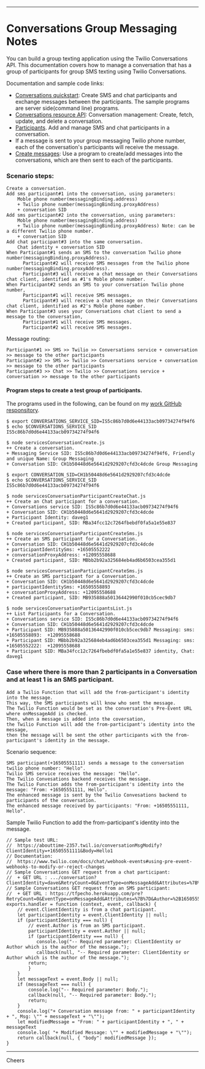 ----------------------------------------------------------------------------------
# Conversations Group Messaging Notes

You can build a group texting application using the Twilio Conversations API. 
This documentation covers how to manage a conversation that has a group of participants
for group SMS texting using Twilio Conversations.

Documentation and sample code links:
+ [Conversations quickstart](https://www.twilio.com/docs/conversations/quickstart):
Create SMS and chat participants and exchange messages between the participants.
The sample programs are server side(command line) programs.
+ [Conversations resource API](https://www.twilio.com/docs/conversations/api/conversation-resource):
    Conversation management: Create, fetch, update, and delete a conversation.
+ [Participants](https://www.twilio.com/docs/conversations/api/conversation-participant-resource).
    Add and manage SMS and chat participants in a conversation.
+ If a message is sent to your group messaging Twilio phone number,
    each of the conversation's participants will receive the message.
+ [Create messages](https://www.twilio.com/docs/conversations/api/conversation-message-resource):
Use a program to create/add messages into the conversations, which are then sent to each of the participants.

### Scenario steps:
````
Create a conversation.
Add sms participant#1 into the conversation, using parameters:
    Moble phone number(messagingBinding.address)
    + Twilio phone number(messagingBinding.proxyAddress)
    + conversation SID
Add sms participant#2 into the conversation, using parameters:
    Moble phone number(messagingBinding.address)
    + Twilio phone number(messagingBinding.proxyAddress) Note: can be a different Twilio phone number.
    + conversation SID
Add chat participant#3 into the same conversation.
    Chat identity + conversation SID
When Participant#1 sends an SMS to the conversation Twilio phone number(messagingBinding.proxyAddress).
      Participant#2 will receive SMS messages from the Twilio phone number(messagingBinding.proxyAddress).
      Participant#3 will receive a chat message on their Conversations chat client, identified as #1's Moble phone number. 
When Participant#2 sends an SMS to your conversation Twilio phone number,
      Participant#1 will receive SMS messages.
      Participant#3 will receive a chat message on their Conversations chat client, identified as #2's Moble phone number. 
When Participant#3 uses your Conversations chat client to send a message to the conversation,
      Participant#1 will receive SMS messages.
      Participant#2 will receive SMS messages.
````
Message routing:
````
Participant#1 >> SMS >> Twilio >> Conversations service + conversation >> message to the other participants
Participant#2 >> SMS >> Twilio >> Conversations service + conversation >> message to the other participants
Participant#3 >> Chat >> Twilio >> Conversations service + conversation >> message to the other participants
````

#### Program steps to create a test group of participants.

The programs used in the following, can be found on my 
[work GitHub responsitory](./).
````
$ export CONVERSATIONS_SERVICE_SID=IS5c86b7d0d6e44133acb09734274f94f6
$ echo $CONVERSATIONS_SERVICE_SID
IS5c86b7d0d6e44133acb09734274f94f6

$ node servicesConversationCreate.js
++ Create a conversation.
+ Messaging Service SID: IS5c86b7d0d6e44133acb09734274f94f6, Friendly and unique Name: Group Messaging
+ Conversation SID: CH1b50448d6e5641d2929207cfd3c4dcde Group Messaging

$ export CONVERSATION_SID=CH1b50448d6e5641d2929207cfd3c4dcde
$ echo $CONVERSATIONS_SERVICE_SID
IS5c86b7d0d6e44133acb09734274f94f6

$ node servicesConversationParticipantCreateChat.js
++ Create an Chat participant for a conversation.
+ Conversations service SID: IS5c86b7d0d6e44133acb09734274f94f6
+ Conversation SID: CH1b50448d6e5641d2929207cfd3c4dcde
+ Participant Identity: daveg1
+ Created participant, SID: MBa34fcc12c7264fbebdf0fa5a1e55e837

$ node servicesConversationParticipantCreateSms.js
++ Create an SMS participant for a Conversation.
+ Conversation SID: CH1b50448d6e5641d2929207cfd3c4dcde
+ participantIdentitySms: +16505552222
+ conversationProxyAddress: +12095558688
+ Created participant, SID: MBbb2b92a325684eb4ad6b6503cea355d1

$ node servicesConversationParticipantCreateSms.js
++ Create an SMS participant for a Conversation.
+ Conversation SID: CH1b50448d6e5641d2929207cfd3c4dcde
+ participantIdentitySms: +16505558893
+ conversationProxyAddress: +12095558688
+ Created participant, SID: MB935888a50136442990f010cb5cec9db7

$ node servicesConversationParticipantsList.js
++ List Participants for a Conversation.
+ Conversations service SID: IS5c86b7d0d6e44133acb09734274f94f6
+ Conversation SID: CH1b50448d6e5641d2929207cfd3c4dcde
+ Participant SID: MB935888a50136442990f010cb5cec9db7 Messaging: sms:  +16505558893:  +12095558688
+ Participant SID: MBbb2b92a325684eb4ad6b6503cea355d1 Messaging: sms:  +16505552222:  +12095558688
+ Participant SID: MBa34fcc12c7264fbebdf0fa5a1e55e837 identity, Chat: daveg1
````

### Case where there is more than 2 participants in a Conversation and at least 1 is an SMS participant.

````
Add a Twilio Function that will add the from-participant's identity into the message.
This way, the SMS participants will know who sent the message.
The Twilio Function would be set as the conversation's Pre-Event URL where onMessageAdd is checked.
Then, when a message is added into the coversation,
the Twilio Function will add the from-participant's identity into the message,
then the message will be sent the other participants with the from-participant's identity in the message.
````

Scenario sequence:
````
SMS participant(+16505551111) sends a message to the conversation twilio phone number: "Hello".
Twilio SMS service receives the message: "Hello".
The Twilio Convesations backend receives the message.
The Twilio Function adds the from-participant's identity into the message: "From: +16505551111, Hello".
The enhanced message is sent by the Twilio Convesations backend to participants of the conversation.
The enhanced message received by participants: "From: +16505551111, Hello".
````

Sample Twilio Function to add the from-participant's identity into the message.
````
// Sample test URL:
//  https://abouttime-2357.twil.io/conversationMsgModify?ClientIdentity=+16505551111&Body=Hello1
// Documentation:
//  https://www.twilio.com/docs/chat/webhook-events#using-pre-event-webhooks-to-modify-or-reject-changes
// Sample Conversations GET request from a chat participant:
//  + GET URL : .../conversation?ClientIdentity=dave&RetryCount=0&EventType=onMessageAdd&Attributes=%7B%7D&Author=dave&ChatServiceSid=IS5c86b7d0d6e44133acb09734274f94f6&ParticipantSid=MB0dc5ab0098d44e57bf7441eb9ac53cb8&Body=yes&AccountSid=ACa...3&Source=SDK&ConversationSid=CH1b50448d6e5641d2929207cfd3c4dcde
// Sample Conversations GET request from an SMS participant:
//  + GET URL : https://tfpecho.herokuapp.com/pre?RetryCount=0&EventType=onMessageAdd&Attributes=%7B%7D&Author=%2B16505551111&ChatServiceSid=IS5c86b7d0d6e44133acb09734274f94f6&ParticipantSid=MB935888a50136442990f010cb5cec9db7&Body=you+got+it!&AccountSid=ACa...3&Source=SMS&ConversationSid=CH1b50448d6e5641d2929207cfd3c4dcde
exports.handler = function (context, event, callback) {
    // event.ClientIdentity is from a chat participant.
    let participantIdentity = event.ClientIdentity || null;
    if (participantIdentity === null) {
        // event.Author is from an SMS participant.
        participantIdentity = event.Author || null;
        if (participantIdentity === null) {
           console.log("-- Required parameter: ClientIdentity or Author which is the author of the message.");
           callback(null, "-- Required parameter: ClientIdentity or Author which is the author of the message.");
        return;
        }
    }
    let messageText = event.Body || null;
    if (messageText === null) {
        console.log("-- Required parameter: Body.");
        callback(null, "-- Required parameter: Body.");
        return;
    }
    console.log("+ Conversation message from: " + participantIdentity + ", Msg: \"" + messageText + "\"");
    let modifiedMessage = "From: " + participantIdentity + ", " + messageText
    console.log( "+ Modified Message: \"" + modifiedMessage + "\"");
    return callback(null, { "body": modifiedMessage });
}
````

----------------------------------------------------------------------------------
Cheers
